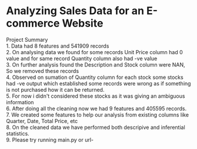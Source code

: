<h1> Analyzing Sales Data for an E-commerce Website </h1>

Project Summary<br>
    1. Data had 8 features and 541909 records<br>
    2. On analysing data we found for some records Unit Price column had 0 value and for same record Quantity column also had -ve value<br>
    3. On further analysis found the Description and Stock column were NAN, So we removed these records<br>
    4. Observed on sumation of Quantity column for each stock some stocks had -ve output which established some records were wrong as if something is not purchased how it can be returned. <br>
    5. For now i didn't considered these stocks as it was giving an ambiguous information<br>
    6. After doing all the cleaning now we had 9 features and 405595 records.<br>
    7. We created some features to help our analysis from existing columns like Quarter, Date, Total Price, etc<br>
    8. On the cleaned data we have performed both descripive and inferential statistics.<br>
    9. Please try running main.py or url- <br>
    
